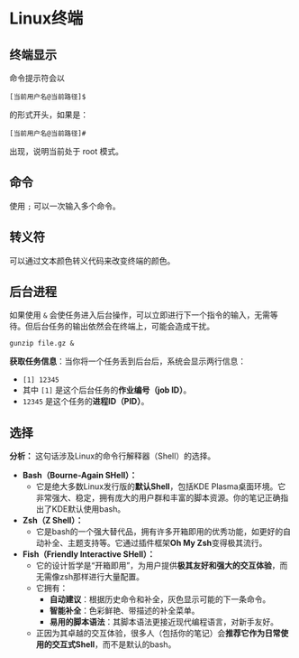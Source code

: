 # Linux终端

## 终端显示

命令提示符会以

```shell
[当前用户名@当前路径]$
```

的形式开头，如果是：

```shell
[当前用户名@当前路径]#
```

出现，说明当前处于 root 模式。

## 命令

使用 ` ; ` 可以一次输入多个命令。

## 转义符

可以通过文本颜色转义代码来改变终端的颜色。

## 后台进程

如果使用 `&` 会使任务进入后台操作，可以立即进行下一个指令的输入，无需等待。但后台任务的输出依然会在终端上，可能会造成干扰。

```shell
gunzip file.gz &
```

**获取任务信息**：当你将一个任务丢到后台后，系统会显示两行信息：

- `[1] 12345`
- 其中 `[1]` 是这个后台任务的**作业编号（job ID）**。
- `12345` 是这个任务的**进程ID（PID）**。



## 选择

**分析：**
这句话涉及Linux的命令行解释器（Shell）的选择。

- **Bash（Bourne-Again SHell）：**
    - 它是绝大多数Linux发行版的**默认Shell**，包括KDE Plasma桌面环境。它非常强大、稳定，拥有庞大的用户群和丰富的脚本资源。你的笔记正确指出了KDE默认使用bash。
- **Zsh（Z Shell）：**
    - 它是bash的一个强大替代品，拥有许多开箱即用的优秀功能，如更好的自动补全、主题支持等。它通过插件框架**Oh My Zsh**变得极其流行。
- **Fish（Friendly Interactive SHell）：**
    - 它的设计哲学是“开箱即用”，为用户提供**极其友好和强大的交互体验**，而无需像zsh那样进行大量配置。
    - 它拥有：
        - **自动建议**：根据历史命令和补全，灰色显示可能的下一条命令。
        - **智能补全**：色彩鲜艳、带描述的补全菜单。
        - **易用的脚本语法**：其脚本语法更接近现代编程语言，对新手友好。
    - 正因为其卓越的交互体验，很多人（包括你的笔记）会**推荐它作为日常使用的交互式Shell**，而不是默认的bash。
